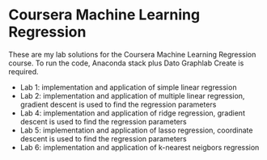 # Coursera Machine Learning Regression

These are my lab solutions for the Coursera Machine Learning Regression course.  To run the code, Anaconda stack plus 
Dato Graphlab Create is required.

- Lab 1: implementation and application of  simple linear regression
- Lab 2:  implementation and application of  multiple linear regression, gradient descent is used to find the regression parameters
- Lab 4:  implementation and application of  ridge regression, gradient descent is used to find the regression parameters
- Lab 5:  implementation and application of  lasso regression, coordinate descent is used to find the regression parameters
- Lab 6:  implementation and application of  k-nearest neigbors regression

